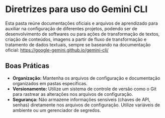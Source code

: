 # Diretrizes para uso do Gemini CLI

Esta pasta reúne documentações oficiais e arquivos de aprendizado para auxiliar na configuração de diferentes projetos, podendo ser de desenvolvimento de softwares ou para ações de transformação de textos, criação de conteúdos, imagens a partir de fluxo de transformação e tratamento de dados textuais, sempre se baseando na documentação oficial: https://google-gemini.github.io/gemini-cli/

## Boas Práticas

- **Organização:** Mantenha os arquivos de configuração e documentação organizados em pastas específicas.
- **Versionamento:** Utilize um sistema de controle de versão como o Git para rastrear as alterações nos arquivos de configuração.
- **Segurança:** Não armazene informações sensíveis (chaves de API, senhas) diretamente nos arquivos de configuração. Utilize variáveis de ambiente ou um gerenciador de segredos.
